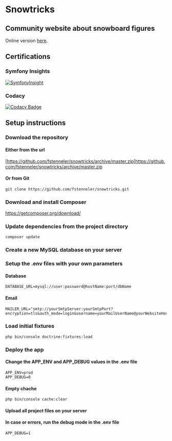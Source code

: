 # Snowtricks
## Community website about snowboard figures

Online version [here](http://snowtricks.orlinstreet.rocks).

## Certifications

### Symfony Insights
[![SymfonyInsight](https://insight.symfony.com/projects/af37613e-6fa3-4203-9ebd-ae9978c0b14d/big.svg)](https://insight.symfony.com/projects/af37613e-6fa3-4203-9ebd-ae9978c0b14d)

### Codacy
[![Codacy Badge](https://api.codacy.com/project/badge/Grade/498a5166102d4352bd25f41ed6e12260)](https://www.codacy.com/app/fstenneler/webdev-blog?utm_source=github.com&amp;utm_medium=referral&amp;utm_content=fstenneler/webdev-blog&amp;utm_campaign=Badge_Grade)

## Setup instructions

### Download the repository

#### Either from the url
[https://github.com/fstenneler/snowtricks/archive/master.zip]https://github.com/fstenneler/snowtricks/archive/master.zip

#### Or from Git
    git clone https://github.com/fstenneler/snowtricks.git

### Download and install Composer
https://getcomposer.org/download/

### Update dependencies from the project directory
    composer update

### Create a new MySQL database on your server

### Setup the .env files with your own parameters

#### Database
    DATABASE_URL=mysql://user:password@hostName:port/dbName

#### Email
    MAILER_URL="smtp://yourSmtpServer:yourSmtpPort?encryption=tls&auth_mode=login&username=yourMailUserName@yourWebsiteHostName&password=yourMailPassword"
    
### Load initial fixtures
    php bin/console doctrine:fixtures:load 

### Deploy the app

#### Change the APP_ENV and APP_DEBUG values in the .env file
    APP_ENV=prod
    APP_DEBUG=0

#### Empty chache
    php bin/console cache:clear

#### Upload all project files on your server

#### In case or errors, run the debug mode in the .env file
    APP_DEBUG=1
